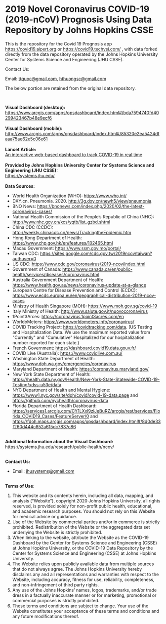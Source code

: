 # 2019 Novel Coronavirus COVID-19 (2019-nCoV) Prognosis Using Data Repository by Johns Hopkins CSSE


This is the repository for the Covid 19 Prognosis app https://covid19.aipert.org or https://covid19.techvsi.com/ , with data forked directly from the
 data repository operated by the Johns Hopkins University Center for Systems Science and Engineering (JHU CSSE). 
 
 Contact Us: 

Email: ttquoc@gmail.com, hthuongsc@gmail.com
 
The below portion are retained from the original data repository.
 
 
<br>

<b>Visual Dashboard (desktop):</b><br>
https://www.arcgis.com/apps/opsdashboard/index.html#/bda7594740fd40299423467b48e9ecf6
<br><br>
<b>Visual Dashboard (mobile):</b><br>
http://www.arcgis.com/apps/opsdashboard/index.html#/85320e2ea5424dfaaa75ae62e5c06e61
<br><br>
<b>Lancet Article:</b><br>
[An interactive web-based dashboard to track COVID-19 in real time](https://doi.org/10.1016/S1473-3099(20)30120-1)
<br><br>
<b>Provided by Johns Hopkins University Center for Systems Science and Engineering (JHU CSSE):</b><br>
https://systems.jhu.edu/
<br><br>
<b>Data Sources:</b><br>
* World Health Organization (WHO): https://www.who.int/ <br>
* DXY.cn. Pneumonia. 2020. http://3g.dxy.cn/newh5/view/pneumonia.  <br>
* BNO News: https://bnonews.com/index.php/2020/02/the-latest-coronavirus-cases/  <br>
* National Health Commission of the People’s Republic of China (NHC): <br>
 http://www.nhc.gov.cn/xcs/yqtb/list_gzbd.shtml <br>
* China CDC (CCDC): http://weekly.chinacdc.cn/news/TrackingtheEpidemic.htm <br>
* Hong Kong Department of Health: https://www.chp.gov.hk/en/features/102465.html <br>
* Macau Government: https://www.ssm.gov.mo/portal/ <br>
* Taiwan CDC: https://sites.google.com/cdc.gov.tw/2019ncov/taiwan?authuser=0 <br>
* US CDC: https://www.cdc.gov/coronavirus/2019-ncov/index.html <br>
* Government of Canada: https://www.canada.ca/en/public-health/services/diseases/coronavirus.html <br>
* Australia Government Department of Health: https://www.health.gov.au/news/coronavirus-update-at-a-glance <br>
* European Centre for Disease Prevention and Control (ECDC): https://www.ecdc.europa.eu/en/geographical-distribution-2019-ncov-cases 
* Ministry of Health Singapore (MOH): https://www.moh.gov.sg/covid-19
* Italy Ministry of Health: http://www.salute.gov.it/nuovocoronavirus
* 1Point3Arces: https://coronavirus.1point3acres.com/en
* WorldoMeters: https://www.worldometers.info/coronavirus/
* COVID Tracking Project: https://covidtracking.com/data. (US Testing and Hospitalization Data. We use the maximum reported value from "Currently" and "Cumulative" Hospitalized for our hospitalization number reported for each state.)
* French Government: https://dashboard.covid19.data.gouv.fr/
* COVID Live (Australia): https://www.covidlive.com.au/
* Washington State Department of Health: https://www.doh.wa.gov/emergencies/coronavirus
* Maryland Department of Health: https://coronavirus.maryland.gov/
* New York State Department of Health: https://health.data.ny.gov/Health/New-York-State-Statewide-COVID-19-Testing/xdss-u53e/data
* NYC Department of Health and Mental Hygiene: https://www1.nyc.gov/site/doh/covid/covid-19-data.page and https://github.com/nychealth/coronavirus-data
* Florida Department of Health Dashboard: https://services1.arcgis.com/CY1LXxl9zlJeBuRZ/arcgis/rest/services/Florida_COVID19_Cases/FeatureServer/0
and https://fdoh.maps.arcgis.com/apps/opsdashboard/index.html#/8d0de33f260d444c852a615dc7837c86

<br>
<b>Additional Information about the Visual Dashboard:</b><br>
https://systems.jhu.edu/research/public-health/ncov/
<br><br>

<b>Contact Us: </b><br>
* Email: jhusystems@gmail.com
<br><br>

<b>Terms of Use:</b><br>

1. This website and its contents herein, including all data, mapping, and analysis (“Website”), copyright 2020 Johns Hopkins University, all rights reserved, is provided solely for non-profit public health, educational, and academic research purposes. You should not rely on this Website for medical advice or guidance.  
2. Use of the Website by commercial parties and/or in commerce is strictly prohibited.   Redistribution of the Website or the aggregated data set underlying the Website is strictly prohibited.   
3. When linking to the website, attribute the Website as the COVID-19 Dashboard by the Center for Systems Science and Engineering (CSSE) at Johns Hopkins University, or the COVID-19 Data Repository by the Center for Systems Science and Engineering (CSSE) at Johns Hopkins University.
4. The Website relies upon publicly available data from multiple sources that do not always agree. The Johns Hopkins University hereby disclaims any and all representations and warranties with respect to the Website, including accuracy, fitness for use, reliability, completeness, and non-infringement of third party rights. 
5. Any use of the Johns Hopkins’ names, logos, trademarks, and/or trade dress in a factually inaccurate manner or for marketing, promotional or commercial purposes is strictly prohibited.  
6. These terms and conditions are subject to change.   Your use of the Website constitutes your acceptance of these terms and conditions and any future modifications thereof.

